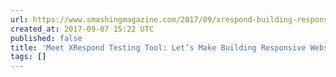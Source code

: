 ```yaml
---
url: https://www.smashingmagazine.com/2017/09/xrespond-building-responsive-websites-simpler/
created_at: 2017-09-07 15:22 UTC
published: false
title: 'Meet XRespond Testing Tool: Let’s Make Building Responsive Websites Simpler'
tags: []
---
```



